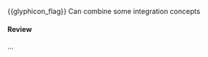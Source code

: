 <span id="prereqs"></span>

<span id="outcomes">{{glyphicon_flag}} Can combine some integration concepts</span>

<div id="title">

#### Review

</div>

<div id="body">

...

</div>

<div id="extras">

<include src="exercises.md" />

</div>